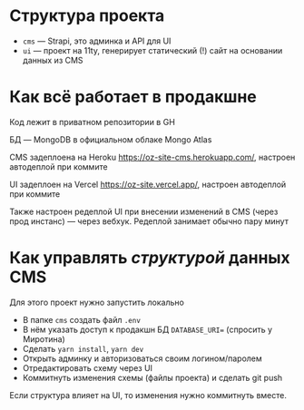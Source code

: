 # Структура проекта

- `cms` — Strapi, это админка и API для UI
- `ui` — проект на 11ty, генерирует статический (!) сайт на основании данных из CMS

# Как всё работает в продакшне

Код лежит в приватном репозитории в GH

БД — MongoDB в официальном облаке Mongo Atlas

CMS задеплоена на Heroku https://oz-site-cms.herokuapp.com/, настроен автодеплой при коммите

UI задеплоен на Vercel https://oz-site.vercel.app/, настроен автодеплой при коммите

Также настроен редеплой UI при внесении изменений в CMS (через прод инстанс) — через вебхук. Редеплой занимает обычно пару минут

# Как управлять _структурой_ данных CMS

Для этого проект нужно запустить локально

- В папке `cms` создать файл `.env`
- В нём указать доступ к продакшн БД `DATABASE_URI=` (спросить у Миротина)
- Сделать `yarn install`, `yarn dev`
- Открыть админку и авторизоваться своим логином/паролем
- Отредактировать схему через UI
- Коммитнуть изменения схемы (файлы проекта) и сделать git push

Если структура влияет на UI, то изменения нужно коммитнуть вместе.
